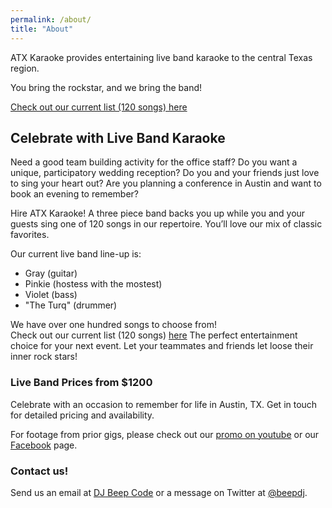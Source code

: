 ```yaml
---
permalink: /about/
title: "About"
---
```

ATX Karaoke provides entertaining live band karaoke
to the central Texas region. 

You bring the rockstar, and we bring the band!

[Check out our current list (120 songs) here](/assets/docs/ATXKaraoke_LiveList.pdf)

## Celebrate with Live Band Karaoke

Need a good team building activity for the office staff? Do you want a unique,
participatory wedding reception? Do you and your friends just love to sing your
heart out? Are you planning a conference in Austin and want to book an evening to remember?

Hire ATX Karaoke! A three piece band backs you up while you and your guests sing
one of 120 songs in our repertoire. You’ll love our mix of classic favorites.

Our current live band line-up is:

  - Gray (guitar)
  - Pinkie (hostess with the mostest)
  - Violet (bass)
  - "The Turq" (drummer)

We have over one hundred songs to choose from!  
Check out our current list (120 songs) [here](/assets/docs/ATXKaraoke_LiveList.pdf)
The perfect 
entertainment choice for your next event.  Let your teammates
and friends let loose their inner rock stars!

### Live Band Prices from $1200 

Celebrate with an occasion to remember for life in Austin, TX. 
Get in touch for detailed pricing and availability.

For footage from prior gigs, please check out our [promo on youtube](https://youtu.be/FkTBR3nz8a4) or our [Facebook](https://www.facebook.com/atxkaraoke) page. 

### Contact us!

Send us an email at [DJ Beep Code](mailto:djbeepcode@gmail.com?subject=[karaoke]%20Availability%20Inquiry) or a message on Twitter at [@beepdj](https://twitter.com/beepdj).

